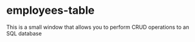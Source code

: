 # employees-table
This is a small window that allows you to perform CRUD operations to an SQL database
